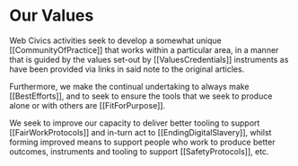 # Our Values

Web Civics activities seek to develop a somewhat unique [[CommunityOfPractice]] that works within a particular area, in a manner that is guided by the values set-out by [[ValuesCredentials]] instruments as have been provided via links in said note to the original articles. 

Furthermore, we make the continual undertaking to always make [[BestEfforts]], and to seek to ensure the tools that we seek to produce alone or with others are [[FitForPurpose]].

We seek to improve our capacity to deliver better tooling to support [[FairWorkProtocols]] and in-turn act to [[EndingDigitalSlavery]], whilst forming improved means to support people who work to produce better outcomes, instruments and tooling to support [[SafetyProtocols]], etc.